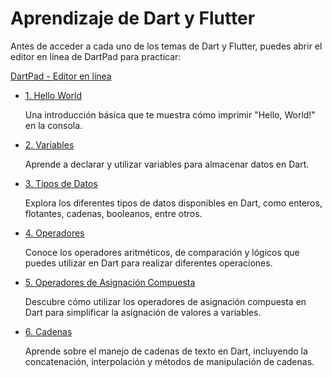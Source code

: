# Aprendizaje de Dart y Flutter
Antes de acceder a cada uno de los temas de Dart y Flutter, puedes abrir el editor en línea de DartPad para practicar:


<a href="https://dartpad.dev/" target="_blank">DartPad - Editor en línea</a>


- [1. Hello World](https://github.com/proyecMariana/guswill_dart-flutter-main/blob/main/curso/iniciar_programacion_dart/1.%20hello_world/instructions.md)

  Una introducción básica que te muestra cómo imprimir "Hello, World!" en la consola.
- [2. Variables](https://github.com/proyecMariana/guswill_dart-flutter-main/blob/main/curso/iniciar_programacion_dart/2.%20Variables/instructions.md)

  Aprende a declarar y utilizar variables para almacenar datos en Dart.
- [3. Tipos de Datos](https://github.com/proyecMariana/guswill_dart-flutter-main/blob/main/curso/iniciar_programacion_dart/3.%20Tipos%20de%20datos/instructions.md)

  Explora los diferentes tipos de datos disponibles en Dart, como enteros, flotantes, cadenas, booleanos, entre otros.
- [4. Operadores](https://github.com/proyecMariana/guswill_dart-flutter-main/blob/main/curso/iniciar_programacion_dart/4.%20Operadores/instructions.md)

  Conoce los operadores aritméticos, de comparación y lógicos que puedes utilizar en Dart para realizar diferentes operaciones.
- [5. Operadores de Asignación Compuesta](https://github.com/proyecMariana/guswill_dart-flutter-main/blob/main/curso/iniciar_programacion_dart/5.%20Operadores%20de%20Asignaci%C3%B3n%20Compuesta/instructions.md)

  Descubre cómo utilizar los operadores de asignación compuesta en Dart para simplificar la asignación de valores a variables.
- [6. Cadenas](https://github.com/proyecMariana/guswill_dart-flutter-main/blob/main/curso/iniciar_programacion_dart/6.%20Cadenas/instructions.md)

  Aprende sobre el manejo de cadenas de texto en Dart, incluyendo la concatenación, interpolación y métodos de manipulación de cadenas.  
